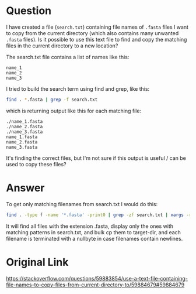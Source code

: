 # Question
I have created a file (`search.txt`) containing file names of `.fasta` files I want to copy from the current directory (which also contains many unwanted `.fasta` files). Is it possible to use this text file to find and copy the matching files in the current directory to a new location?

The search.txt file contains a list of names like this:

```
name_1
name_2
name_3
```

I tried to build the search term using find and grep, like this:

```bash
find . *.fasta | grep -f search.txt
```

which is returning output like this for each matching file:

```
./name_1.fasta
./name_2.fasta
./name_3.fasta
name_1.fasta
name_2.fasta
name_3.fasta
```

It's finding the correct files, but I'm not sure if this output is useful / can be used to copy these files?

# Answer
To get only matching filenames from search.txt I would do this:

```bash
find . -type f -name '*.fasta' -print0 | grep -zf search.txt | xargs -r0 cp -t target-dir/
```

It will find all files with the extension .fasta, display only the ones with matching patterns in search.txt, and bulk cp them to target-dir, and each filename is terminated with a nullbyte in case filenames contain newlines.

# Original Link
https://stackoverflow.com/questions/59883854/use-a-text-file-containing-file-names-to-copy-files-from-current-directory-to/59884679#59884679
